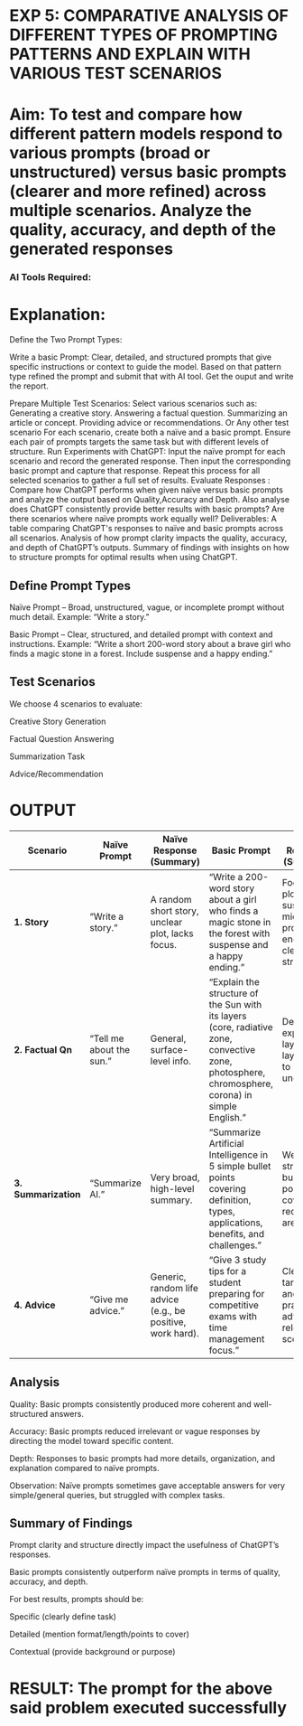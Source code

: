 

# EXP 5: COMPARATIVE ANALYSIS OF DIFFERENT TYPES OF PROMPTING PATTERNS AND EXPLAIN WITH VARIOUS TEST SCENARIOS

# Aim: To test and compare how different pattern models respond to various prompts (broad or unstructured) versus basic prompts (clearer and more refined) across multiple scenarios.  Analyze the quality, accuracy, and depth of the generated responses 

### AI Tools Required: 

# Explanation: 
Define the Two Prompt Types:

Write a basic Prompt: Clear, detailed, and structured prompts that give specific instructions or context to guide the model.
Based on that pattern type refined the prompt and submit that with AI tool.
Get the ouput and write the report.

Prepare Multiple Test Scenarios:
Select various scenarios such as:
Generating a creative story.
Answering a factual question.
Summarizing an article or concept.
Providing advice or recommendations.
Or Any other test scenario
For each scenario, create both a naïve and a basic prompt. Ensure each pair of prompts targets the same task but with different levels of structure.
Run Experiments with ChatGPT:
Input the naïve prompt for each scenario and record the generated response.
Then input the corresponding basic prompt and capture that response.
Repeat this process for all selected scenarios to gather a full set of results.
Evaluate Responses : 
	Compare how ChatGPT performs when given naïve versus basic prompts and analyze the output based on Quality,Accuracy and Depth. Also analyse does ChatGPT consistently provide better results with basic prompts? Are there scenarios where naïve prompts work equally well?
Deliverables:
A table comparing ChatGPT's responses to naïve and basic prompts across all scenarios.
Analysis of how prompt clarity impacts the quality, accuracy, and depth of ChatGPT’s outputs.
Summary of findings with insights on how to structure prompts for optimal results when using ChatGPT.



## Define Prompt Types

Naïve Prompt – Broad, unstructured, vague, or incomplete prompt without much detail.
Example: “Write a story.”

Basic Prompt – Clear, structured, and detailed prompt with context and instructions.
Example: “Write a short 200-word story about a brave girl who finds a magic stone in a forest. Include suspense and a happy ending.”

## Test Scenarios

We choose 4 scenarios to evaluate:

Creative Story Generation

Factual Question Answering

Summarization Task

Advice/Recommendation

# OUTPUT
| **Scenario**         | **Naïve Prompt**         | **Naïve Response (Summary)**                                | **Basic Prompt**                                                                                                                                 | **Basic Response (Summary)**                                      | **Analysis**                                             |
| -------------------- | ------------------------ | ----------------------------------------------------------- | ------------------------------------------------------------------------------------------------------------------------------------------------ | ----------------------------------------------------------------- | -------------------------------------------------------- |
| **1. Story**         | “Write a story.”         | A random short story, unclear plot, lacks focus.            | “Write a 200-word story about a girl who finds a magic stone in the forest with suspense and a happy ending.”                                    | Focused plot, suspenseful middle, proper ending, clear structure. | Basic prompt gives better clarity, coherence, and depth. |
| **2. Factual Qn**    | “Tell me about the sun.” | General, surface-level info.                                | “Explain the structure of the Sun with its layers (core, radiative zone, convective zone, photosphere, chromosphere, corona) in simple English.” | Detailed explanation, layer-by-layer, easy to understand.         | Basic prompt improves accuracy and organization.         |
| **3. Summarization** | “Summarize AI.”          | Very broad, high-level summary.                             | “Summarize Artificial Intelligence in 5 simple bullet points covering definition, types, applications, benefits, and challenges.”                | Well-structured bullet points covering requested areas.           | Basic prompt ensures completeness and balance.           |
| **4. Advice**        | “Give me advice.”        | Generic, random life advice (e.g., be positive, work hard). | “Give 3 study tips for a student preparing for competitive exams with time management focus.”                                                    | Clear, targeted, and practical advice relevant to scenario.       | Basic prompt narrows scope and improves usefulness.      |



## Analysis

Quality: Basic prompts consistently produced more coherent and well-structured answers.

Accuracy: Basic prompts reduced irrelevant or vague responses by directing the model toward specific content.

Depth: Responses to basic prompts had more details, organization, and explanation compared to naïve prompts.

Observation: Naïve prompts sometimes gave acceptable answers for very simple/general queries, but struggled with complex tasks.

## Summary of Findings

Prompt clarity and structure directly impact the usefulness of ChatGPT’s responses.

Basic prompts consistently outperform naïve prompts in terms of quality, accuracy, and depth.

For best results, prompts should be:

Specific (clearly define task)

Detailed (mention format/length/points to cover)

Contextual (provide background or purpose)
# RESULT: The prompt for the above said problem executed successfully

